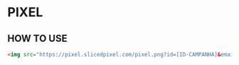 # PIXEL

## HOW TO USE

```html
<img src="https://pixel.slicedpixel.com/pixel.png?id=[ID-CAMPANHA]&email=email@dominio.com" width="1" height="1" />
```
